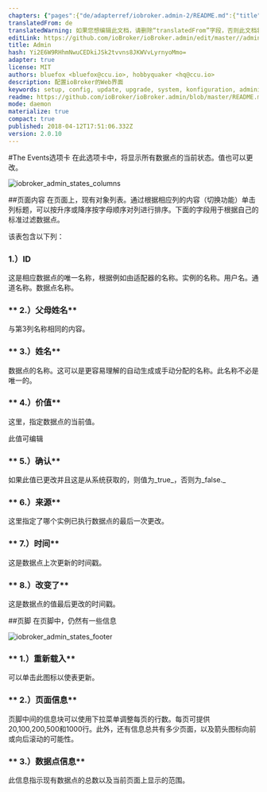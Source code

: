 ```yaml
---
chapters: {"pages":{"de/adapterref/iobroker.admin-2/README.md":{"title":{"de":"no title"},"content":"de/adapterref/iobroker.admin-2/README.md"},"de/adapterref/iobroker.admin-2/admin/tab-adapters.md":{"title":{"de":"Der Reiter Adapter"},"content":"de/adapterref/iobroker.admin-2/admin/tab-adapters.md"},"de/adapterref/iobroker.admin-2/admin/tab-instances.md":{"title":{"de":"Der Reiter Instanzen"},"content":"de/adapterref/iobroker.admin-2/admin/tab-instances.md"},"de/adapterref/iobroker.admin-2/admin/tab-objects.md":{"title":{"de":"Der Reiter Objekte"},"content":"de/adapterref/iobroker.admin-2/admin/tab-objects.md"},"de/adapterref/iobroker.admin-2/admin/tab-states.md":{"title":{"de":"Der Reiter Zustände"},"content":"de/adapterref/iobroker.admin-2/admin/tab-states.md"},"de/adapterref/iobroker.admin-2/admin/tab-groups.md":{"title":{"de":"Der Reiter Gruppen"},"content":"de/adapterref/iobroker.admin-2/admin/tab-groups.md"},"de/adapterref/iobroker.admin-2/admin/tab-users.md":{"title":{"de":"Der Reiter Benutzer"},"content":"de/adapterref/iobroker.admin-2/admin/tab-users.md"},"de/adapterref/iobroker.admin-2/admin/tab-events.md":{"title":{"de":"Der Reiter Ereignisse"},"content":"de/adapterref/iobroker.admin-2/admin/tab-events.md"},"de/adapterref/iobroker.admin-2/admin/tab-hosts.md":{"title":{"de":"Der Reiter Hosts"},"content":"de/adapterref/iobroker.admin-2/admin/tab-hosts.md"},"de/adapterref/iobroker.admin-2/admin/tab-enums.md":{"title":{"de":"Der Reiter Aufzählungen"},"content":"de/adapterref/iobroker.admin-2/admin/tab-enums.md"},"de/adapterref/iobroker.admin-2/admin/tab-log.md":{"title":{"de":"Der Reiter Log"},"content":"de/adapterref/iobroker.admin-2/admin/tab-log.md"},"de/adapterref/iobroker.admin-2/admin/tab-system.md":{"title":{"de":"Die Systemeinstellungen"},"content":"de/adapterref/iobroker.admin-2/admin/tab-system.md"}}}
translatedFrom: de
translatedWarning: 如果您想编辑此文档，请删除“translatedFrom”字段，否则此文档将再次自动翻译
editLink: https://github.com/ioBroker/ioBroker.admin/edit/master//admin/tab-events.md
title: Admin
hash: Yi2E6W9RHhmNwuCEDkiJSk2tvvns8JKWVvLyrnyoMmo=
adapter: true
license: MIT
authors: bluefox <bluefox@ccu.io>, hobbyquaker <hq@ccu.io>
description: 配置ioBroker的Web界面
keywords: setup, config, update, upgrade, system, konfiguration, administration, einrichtung, wartung
readme: https://github.com/ioBroker/ioBroker.admin/blob/master/README.md
mode: daemon
materialize: true
compact: true
published: 2018-04-12T17:51:06.332Z
version: 2.0.10
---
```

#The Events选项卡
在此选项卡中，将显示所有数据点的当前状态。值也可以更改。

![iobroker_admin_states_columns](zh-cn/adapterref/iobroker.admin/../../../../de/adapterref/iobroker.admin-2/admin/img/tab-events_States_columns.jpg)

##页面内容
在页面上，现有对象列表。通过根据相应列的内容（切换功能）单击列标题，可以按升序或降序按字母顺序对列进行排序。下面的字段用于根据自己的标准过滤数据点。

该表包含以下列：

### **1.）ID**
这是相应数据点的唯一名称，根据例如由适配器的名称。实例的名称。用户名。通道名称。数据点名称。

### ** 2.）父母姓名**
与第3列名称相同的内容。

### ** 3.）姓名**
数据点的名称。这可以是更容易理解的自动生成或手动分配的名称。此名称不必是唯一的。

### ** 4.）价值**
这里，指定数据点的当前值。

此值可编辑

### ** 5.）确认**
如果此值已更改并且这是从系统获取的，则值为_true_，否则为_false._

### ** 6.）来源**
这里指定了哪个实例已执行数据点的最后一次更改。

### ** 7.）时间**
这是数据点上次更新的时间戳。

### ** 8.）改变了**
这是数据点的值最后更改的时间戳。

##页脚
在页脚中，仍然有一些信息

![iobroker_admin_states_footer](zh-cn/adapterref/iobroker.admin/../../../../de/adapterref/iobroker.admin-2/admin/img/tab-events_States_footer.jpg)

### ** 1.）重新载入**
可以单击此图标以使表更新。

### ** 2.）页面信息**
页脚中间的信息块可以使用下拉菜单调整每页的行数。每页可提供20,100,200,500和1000行。此外，还有信息总共有多少页面，以及箭头图标向前或向后滚动的可能性。

### ** 3.）数据点信息**
此信息指示现有数据点的总数以及当前页面上显示的范围。